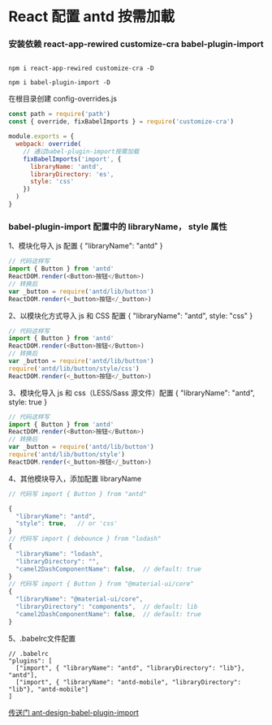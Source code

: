 # React 配置 antd 按需加載

### 安装依赖 react-app-rewired customize-cra babel-plugin-import

```

npm i react-app-rewired customize-cra -D

npm i babel-plugin-import -D

```

在根目录创建 config-overrides.js

```js
const path = require('path')
const { override, fixBabelImports } = require('customize-cra')

module.exports = {
  webpack: override(
    // 通过babel-plugin-import按需加载
    fixBabelImports('import', {
      libraryName: 'antd',
      libraryDirectory: 'es',
      style: 'css'
    })
  )
}
```

### babel-plugin-import 配置中的 libraryName， style 属性

1、模块化导入 js 配置 { "libraryName": "antd" }

```js
// 代码这样写
import { Button } from 'antd'
ReactDOM.render(<Button>按钮</Button>)
// 转换后
var _button = require('antd/lib/button')
ReactDOM.render(<_button>按钮</_button>)
```

2、以模块化方式导入 js 和 CSS 配置 { "libraryName": "antd", style: "css" }

```js
// 代码这样写
import { Button } from 'antd'
ReactDOM.render(<Button>按钮</Button>)
// 转换后
var _button = require('antd/lib/button')
require('antd/lib/button/style/css')
ReactDOM.render(<_button>按钮</_button>)
```

3、模块化导入 js 和 css（LESS/Sass 源文件）配置 { "libraryName": "antd", style: true }

```js
// 代码这样写
import { Button } from 'antd'
ReactDOM.render(<Button>按钮</Button>)
// 转换后
var _button = require('antd/lib/button')
require('antd/lib/button/style')
ReactDOM.render(<_button>按钮</_button>)
```

4、其他模块导入，添加配置 libraryName

```js
// 代码写 import { Button } from "antd"

{
  "libraryName": "antd",
  "style": true,   // or 'css'
}
// 代码写 import { debounce } from "lodash"
{
  "libraryName": "lodash",
  "libraryDirectory": "",
  "camel2DashComponentName": false,  // default: true
}
// 代码写 import { Button } from "@material-ui/core"
{
  "libraryName": "@material-ui/core",
  "libraryDirectory": "components",  // default: lib
  "camel2DashComponentName": false,  // default: true
}

```
5、.babelrc文件配置
```
// .babelrc
"plugins": [
  ["import", { "libraryName": "antd", "libraryDirectory": "lib"}, "antd"],
  ["import", { "libraryName": "antd-mobile", "libraryDirectory": "lib"}, "antd-mobile"]
]
```

[传送门 ant-design-babel-plugin-import](https://github.com/ant-design/babel-plugin-import)

